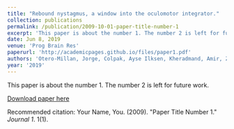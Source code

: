 ```yaml
---
title: "Rebound nystagmus, a window into the oculomotor integrator."
collection: publications
permalink: /publication/2009-10-01-paper-title-number-1
excerpt: 'This paper is about the number 1. The number 2 is left for future work.'
date: Jun 8, 2019
venue: 'Prog Brain Res'
paperurl: 'http://academicpages.github.io/files/paper1.pdf'
authors: 'Otero-Millan, Jorge, Colpak, Ayse Ilksen, Kheradmand, Amir, Zee, David S'
year: '2019'
---
```

This paper is about the number 1. The number 2 is left for future work.

[Download paper here](http://academicpages.github.io/files/paper1.pdf)

Recommended citation: Your Name, You. (2009). "Paper Title Number 1." <i>Journal 1</i>. 1(1).
